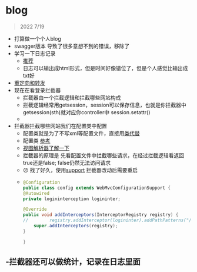 # blog
> 2022 7/19
- 打算做一个个人blog 
- swagger版本 导致了很多意想不到的错误，移除了
- 学习一下日志记录
  - [推荐](https://blog.csdn.net/qq_35787138/article/details/81009056)
  -  日志可以输出成html形式，但是时间好像错位了，但是个人感觉比输出成txt好
-  [重定向和转发]( https://www.bilibili.com/video/BV1vt4y1i7Vy?spm_id_from=333.337.search-card.all.click&vd_source=afdbe5eeb7dd29283083f0417f15b5d0)
- 现在在看登录拦截器
  - 拦截器由一个拦截逻辑和拦截哪些网站构成
  - 拦截逻辑经常用getsession，session可以保存信息，也就是你拦截器中getsession(sth)就对应你controller中 session.setattr()
  - 
- 拦截器拦截哪些网站我们在配置类中配置 
  - 配置类就是为了不写xml等配置文件，直接用[类代替](https://blog.csdn.net/qq_43203949/article/details/118762655)
  - 配置类 [参考](https://blog.csdn.net/weixin_45433031/article/details/121846207)
  - [视图解析器了解一下](https://blog.csdn.net/JerryWu666/article/details/116498075)
  - 拦截器的原理是 先看配置文件中拦截哪些请求，在经过拦截逻辑看返回 true还是false; false仍然无法访问请求
  - :angry: 找了好久，使用[support](https://blog.csdn.net/u012862619/article/details/81557779?ops_request_misc=%257B%2522request%255Fid%2522%253A%2522165822627116781790739227%2522%252C%2522scm%2522%253A%252220140713.130102334..%2522%257D&request_id=165822627116781790739227&biz_id=0&utm_medium=distribute.pc_search_result.none-task-blog-2~all~sobaiduend~default-1-81557779-null-null.142^v32^pc_rank_34,185^v2^control&utm_term=%E6%8B%A6%E6%88%AA%E5%99%A8%E6%97%A0%E6%95%88&spm=1018.2226.3001.4187) 拦截器改动后需要重启
  - ```java
    @Configuration
    public class config extends WebMvcConfigurationSupport {
    @Autowired
    private logininterception logininter;

    @Override
    public void addInterceptors(InterceptorRegistry registry) {
    //        registry.addInterceptor(logininter).addPathPatterns("/**");
        super.addInterceptors(registry);
    }

    }

-拦截器还可以做统计，记录在日志里面
- 

































